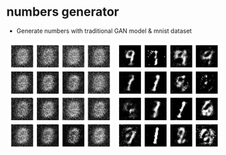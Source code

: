 # numbers generator
- Generate numbers with traditional GAN model &amp; mnist dataset



<div style="display: flex;">
  <div style="flex: 33.33%; padding: 5px;">
    <img src="gan_first_test_samples.png" alt="First Samples" width="250" height="250">
  </div>
  <div style="flex: 33.33%; padding: 5px;">
    <img src="gan_latest_test_samples.png" alt="Latest Samples" width="250" height="250">
  </div>
</div>

